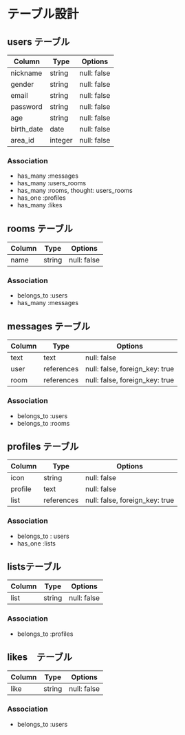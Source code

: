 # テーブル設計

## users テーブル

| Column          | Type    | Options     |
| --------------- | ------- | ----------- |
| nickname        | string  | null: false |
| gender          | string  | null: false |
| email           | string  | null: false |
| password        | string  | null: false |
| age             | string  | null: false |
| birth_date      | date    | null: false |
| area_id         | integer | null: false |

### Association

- has_many :messages
- has_many :users_rooms
- has_many :rooms, thought: users_rooms
- has_one :profiles
- has_many :likes

## rooms テーブル

| Column          | Type    | Options     |
| --------------- | ------- | ----------- |
| name            | string  | null: false |

### Association

- belongs_to :users
- has_many :messages

## messages テーブル

| Column    | Type       | Options                        |
| ----------| ---------- | ------------------------------ |
| text      | text       | null: false                    |
| user      | references | null: false, foreign_key: true |
| room      | references | null: false, foreign_key: true |

### Association

- belongs_to :users
- belongs_to :rooms

## profiles テーブル　

| Column    | Type       | Options                        |
| --------- | ---------- | ------------------------------ |
| icon      | string     | null: false                    |
| profile   | text       | null: false                    |
| list      | references | null: false, foreign_key: true |

### Association

- belongs_to : users
- has_one :lists

## listsテーブル

| Column          | Type    | Options     |
| --------------- | ------- | ----------- |
| list            | string  | null: false |

### Association

- belongs_to :profiles

## likes　テーブル

| Column          | Type    | Options     |
| --------------- | ------- | ----------- |
| like            | string  | null: false |

### Association

- belongs_to :users

